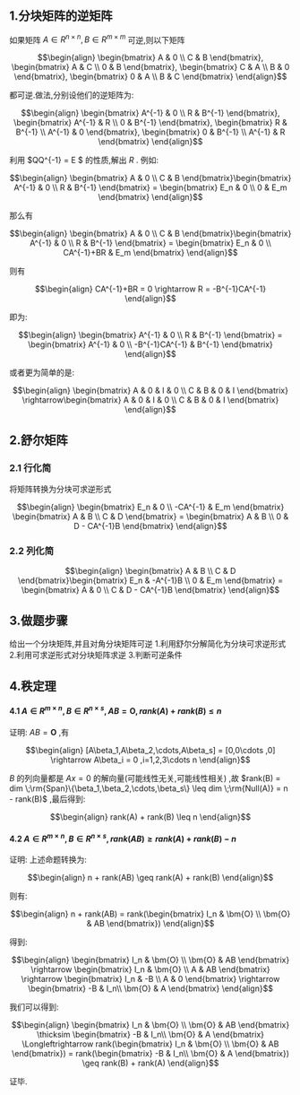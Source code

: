 ## 1.分块矩阵的逆矩阵
如果矩阵 $A \in R^{n\times n}, B \in R^{m \times m}$ 可逆,则以下矩阵

$$\begin{align}
    \begin{bmatrix}
        A & 0 \\
        C & B
    \end{bmatrix},    \begin{bmatrix}
        A & C \\
        0 & B
    \end{bmatrix},    \begin{bmatrix}
        C & A \\
        B & 0
    \end{bmatrix},    \begin{bmatrix}
        0 & A \\
        B & C
    \end{bmatrix}
\end{align}$$
 
都可逆.做法,分别设他们的逆矩阵为:

$$\begin{align}
    \begin{bmatrix}
        A^{-1} & 0 \\
        R & B^{-1}
    \end{bmatrix},    \begin{bmatrix}
        A^{-1} & R \\
        0 & B^{-1}
    \end{bmatrix},    \begin{bmatrix}
        R & B^{-1} \\
        A^{-1} & 0
    \end{bmatrix},    \begin{bmatrix}
        0 & B^{-1} \\
        A^{-1} & R
    \end{bmatrix}
\end{align}$$

利用 $QQ^{-1} = E $ 的性质,解出 $R$ . 例如:

$$\begin{align}
    \begin{bmatrix}
        A & 0 \\
        C & B
    \end{bmatrix}\begin{bmatrix}
        A^{-1} & 0 \\
        R & B^{-1}
    \end{bmatrix} = \begin{bmatrix}
        E_n & 0 \\
        0 & E_m
    \end{bmatrix}
\end{align}$$

那么有

$$\begin{align}
    \begin{bmatrix}
        A & 0 \\
        C & B
    \end{bmatrix}\begin{bmatrix}
        A^{-1} & 0 \\
        R & B^{-1}
    \end{bmatrix} = \begin{bmatrix}
        E_n & 0 \\
        CA^{-1}+BR & E_m
    \end{bmatrix}
\end{align}$$

则有

$$\begin{align}
    CA^{-1}+BR = 0 \rightarrow R = -B^{-1}CA^{-1}
\end{align}$$

即为:

$$\begin{align}
    \begin{bmatrix}
        A^{-1} & 0 \\
        R & B^{-1}
    \end{bmatrix} = \begin{bmatrix}
        A^{-1} & 0 \\
        -B^{-1}CA^{-1} & B^{-1}
    \end{bmatrix}
\end{align}$$

或者更为简单的是:

$$\begin{align}
    \begin{bmatrix}
        A & 0 & I & 0 \\
        C & B & 0 & I
    \end{bmatrix} \rightarrow\begin{bmatrix}
        A & 0 & I & 0 \\
        C & B & 0 & I
    \end{bmatrix}
\end{align}$$




## 2.舒尔矩阵
### 2.1 行化简
将矩阵转换为分块可求逆形式

$$\begin{align}
    \begin{bmatrix}
        E_n & 0 \\
        -CA^{-1} & E_m
    \end{bmatrix}
    \begin{bmatrix}
        A & B \\
        C & D
    \end{bmatrix} =     
    \begin{bmatrix}
        A & B \\
        0 & D - CA^{-1}B
    \end{bmatrix}
\end{align}$$
### 2.2 列化简

$$\begin{align}
    \begin{bmatrix}
        A & B \\
        C & D
    \end{bmatrix}\begin{bmatrix}
        E_n & -A^{-1}B \\
        0 & E_m
    \end{bmatrix} = \begin{bmatrix}
        A & 0 \\
        C & D - CA^{-1}B
    \end{bmatrix}
\end{align}$$


## 3.做题步骤
给出一个分块矩阵,并且对角分块矩阵可逆
1.利用舒尔分解简化为分块可求逆形式
2.利用可求逆形式对分块矩阵求逆
3.判断可逆条件



## 4.秩定理

#### 4.1 $A\in R^{m\times n},B \in R^{n \times s},AB = \bm{O} , rank(A) + rank(B) \leq n$
证明:
$AB = \bm{O}$ ,有

$$\begin{align}
    [A\beta_1,A\beta_2,\cdots,A\beta_s] = [0,0\cdots ,0] \rightarrow A\beta_i = 0 ,i=1,2,3\cdots n
\end{align}$$

$B$ 的列向量都是 $Ax = 0$ 的解向量(可能线性无关,可能线性相关) ,故 $rank(B) = dim \;\rm{Span}\{\beta_1,\beta_2,\cdots,\beta_s\} \leq dim \;\rm{Null(A)} = n - rank(B)$ ,最后得到:

$$\begin{align}
    rank(A) + rank(B) \leq n
\end{align}$$  



#### 4.2 $A\in R^{m\times n},B \in R^{n \times s},rank(AB) \geq rank(A) + rank(B) - n$
证明:
上述命题转换为:

$$\begin{align}
    n + rank(AB) \geq rank(A) + rank(B)
\end{align}$$

则有:

$$\begin{align}
    n + rank(AB) = rank(\begin{bmatrix}
        I_n & \bm{O} \\
        \bm{O} & AB
    \end{bmatrix})
\end{align}$$

得到:

$$\begin{align}
    \begin{bmatrix}
        I_n & \bm{O} \\
        \bm{O} & AB
    \end{bmatrix} \rightarrow \begin{bmatrix}
        I_n & \bm{O} \\
        A & AB
    \end{bmatrix} \rightarrow \begin{bmatrix}
        I_n & -B \\
        A & 0
    \end{bmatrix} \rightarrow \begin{bmatrix}
        -B & I_n\\
        \bm{O} & A
    \end{bmatrix}  
\end{align}$$

我们可以得到:

$$\begin{align}
    \begin{bmatrix}
        I_n & \bm{O} \\
        \bm{O} & AB
    \end{bmatrix} \thicksim \begin{bmatrix}
        -B & I_n\\
        \bm{O} & A
    \end{bmatrix} \Longleftrightarrow rank(\begin{bmatrix}
        I_n & \bm{O} \\
        \bm{O} & AB
    \end{bmatrix}) = rank(\begin{bmatrix}
        -B & I_n\\
        \bm{O} & A
    \end{bmatrix}) \geq rank(B) + rank(A)
\end{align}$$

证毕.